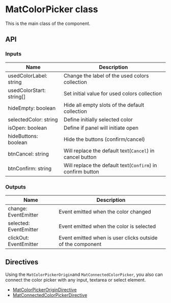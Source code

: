 # MatColorPicker class
This is the main class of the component.

## API

### Inputs
| Name | Description |
| --- | --- |
| usedColorLabel: string | Change the label of the used colors collection |
| usedColorStart: string[] | Set initial value for used colors collection |
| hideEmpty: boolean | Hide all empty slots of the default collection |
| selectedColor: string | Define initially selected color |
| isOpen: boolean | Define if panel will initiate open |
| hideButtons: boolean | Hide the buttons (confirm/cancel) |
| btnCancel: string | Will replace the default text(```Cancel```) in cancel button |
| btnConfirm: string | Will replace the default text(```Confirm```) in confirm button |

### Outputs
| Name | Description |
| --- | --- |
| change: EventEmitter | Event emitted when the color changed |
| selected: EventEmitter | Event emitted when the color is selected |
| clickOut: EventEmitter | Event emitted when is user clicks outside of the component |

## Directives

Using the ```MatColorPickerOrigin```and ```MatConnectedColorPicker```, you also can connect the color picker with any input, textarea or select element.

* [MatColorPickerOriginDirective](https://github.com/tiaguinho/mat-color-picker/wiki/MatColorPickerDirectives)
* [MatConnectedColorPickerDirective](https://github.com/tiaguinho/mat-color-picker/wiki/MatColorPickerDirectives)
